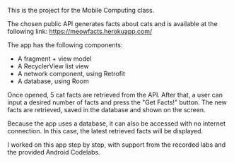 This is the project for the Mobile Computing class.

The chosen public API generates facts about cats and is available at the following link:
https://meowfacts.herokuapp.com/

The app has the following components:
- A fragment + view model
- A RecyclerView list view
- A network component, using Retrofit
- A database, using Room

Once opened, 5 cat facts are retrieved from the API. After that, a user can input a desired number of facts and press the "Get Facts!" button. The new facts are retrieved, saved in the database and shown on the screen.

Because the app uses a database, it can also be accessed with no internet connection. In this case, the latest retrieved facts will be displayed. 

I worked on this app step by step, with support from the recorded labs and the provided Android Codelabs. 